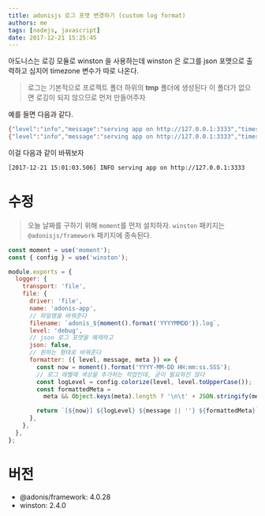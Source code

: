 ```yaml
---
title: adonisjs 로그 포맷 변경하기 (custom log format)
authors: me
tags: [nodejs, javascript]
date: 2017-12-21 15:25:45
---
```


아도니스는 로깅 모듈로 winston 을 사용하는데 winston 은 로그를 json 포맷으로 출력하고 심지어 timezone 변수가 따로 나온다.

> 로그는 기본적으로 프로젝트 폴더 하위의 **tmp** 폴더에 생성된다
> 이 폴더가 없으면 로깅이 되지 않으므로 먼저 만들어주자

예를 들면 다음과 같다.

```bash
{"level":"info","message":"serving app on http://127.0.0.1:3333","timestamp":"2017-12-21T05:34:50.235Z"}
{"level":"info","message":"serving app on http://127.0.0.1:3333","timestamp":"2017-12-21T05:45:32.220Z"}
```

이걸 다음과 같이 바꿔보자

```bash
[2017-12-21 15:01:03.506] INFO serving app on http://127.0.0.1:3333
```

# 수정

> 오늘 날짜를 구하기 위해 `moment`를 먼저 설치하자.
> `winston` 패키지는 `@adonisjs/framework` 패키지에 종속된다.

```js config/app.js
const moment = use('moment');
const { config } = use('winston');

module.exports = {
  logger: {
    transport: 'file',
    file: {
      driver: 'file',
      name: 'adonis-app',
      // 파일명을 바꿔준다
      filename: `adonis_${moment().format('YYYYMMDD')}.log`,
      level: 'debug',
      // json 로그 포맷을 해제하고
      json: false,
      // 원하는 형태로 바꿔준다
      formatter: ({ level, message, meta }) => {
        const now = moment().format('YYYY-MM-DD HH:mm:ss.SSS');
        // 로그 레벨에 색상을 추가하는 작업인데, 굳이 필요하진 않다
        const logLevel = config.colorize(level, level.toUpperCase());
        const formattedMeta =
          meta && Object.keys(meta).length ? '\n\t' + JSON.stringify(meta) : '';

        return `[${now}] ${logLevel} ${message || ''} ${formattedMeta}`;
      },
    },
  },
};
```

# 버전

- @adonis/framework: 4.0.28
- winston: 2.4.0
